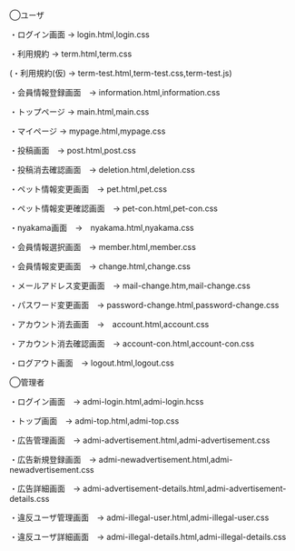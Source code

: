 
◯ユーザ

・ログイン画面 → login.html,login.css

・利用規約 → term.html,term.css

(・利用規約(仮) → term-test.html,term-test.css,term-test.js)

・会員情報登録画面　→ information.html,information.css

・トップページ → main.html,main.css

・マイページ → mypage.html,mypage.css

・投稿画面　→ post.html,post.css

・投稿消去確認画面　→ deletion.html,deletion.css

・ペット情報変更画面　→ pet.html,pet.css

・ペット情報変更確認画面　→ pet-con.html,pet-con.css

・nyakama画面　→　nyakama.html,nyakama.css

・会員情報選択画面　→ member.html,member.css

・会員情報変更画面　→ change.html,change.css

・メールアドレス変更画面　→ mail-change.htm,mail-change.css

・パスワード変更画面　→ password-change.html,password-change.css

・アカウント消去画面　→　account.html,account.css

・アカウント消去確認画面　→ account-con.html,account-con.css

・ログアウト画面　→ logout.html,logout.css

◯管理者

・ログイン画面　→ admi-login.html,admi-login.hcss

・トップ画面　→ admi-top.html,admi-top.css

・広告管理画面　→ admi-advertisement.html,admi-advertisement.css

・広告新規登録画面　→ admi-newadvertisement.html,admi-newadvertisement.css

・広告詳細画面　→ admi-advertisement-details.html,admi-advertisement-details.css

・違反ユーザ管理画面　→ admi-illegal-user.html,admi-illegal-user.css

・違反ユーザ詳細画面　→ admi-illegal-details.html,admi-illegal-details.css

